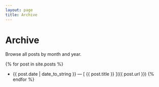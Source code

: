 ```yaml
---
layout: page
title: Archive
---
```


# Archive

Browse all posts by month and year.

{% for post in site.posts %}
  * {{ post.date | date_to_string }} &mdash; [ {{ post.title }} ]({{ post.url }})
{% endfor %}
